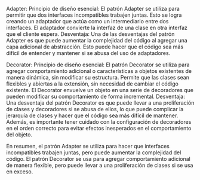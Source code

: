 Adapter:
Principio de diseño esencial:
El patrón Adapter se utiliza para permitir que dos interfaces incompatibles trabajen juntas. Esto se logra creando un adaptador que actúa como un intermediario entre dos interfaces. El adaptador convierte la interfaz de una clase en otra interfaz que el cliente espera.
Desventaja:
Una de las desventajas del patrón Adapter es que puede aumentar la complejidad del código al agregar una capa adicional de abstracción. Esto puede hacer que el código sea más difícil de entender y mantener si se abusa del uso de adaptadores.



Decorator:
Principio de diseño esencial:
El patrón Decorator se utiliza para agregar comportamiento adicional o características a objetos existentes de manera dinámica, sin modificar su estructura. Permite que las clases sean flexibles y abiertas a la extensión, sin necesidad de cambiar el código existente. El Decorator envuelve un objeto en una serie de decoradores que pueden modificar su comportamiento de forma incremental.
Desventaja:
Una desventaja del patrón Decorator es que puede llevar a una proliferación de clases y decoradores si se abusa de ellos, lo que puede complicar la jerarquía de clases y hacer que el código sea más difícil de mantener. Además, es importante tener cuidado con la configuración de decoradores en el orden correcto para evitar efectos inesperados en el comportamiento del objeto.



En resumen, el patrón Adapter se utiliza para hacer que interfaces incompatibles trabajen juntas, pero puede aumentar la complejidad del código. El patrón Decorator se usa para agregar comportamiento adicional de manera flexible, pero puede llevar a una proliferación de clases si se usa en exceso.